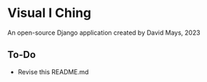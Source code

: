 # Visual I Ching

An open-source Django application created by David Mays, 2023

## To-Do

- Revise this README.md
